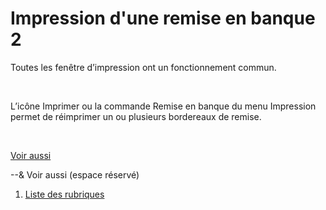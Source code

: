 # Impression d'une remise en banque 2

Toutes les fenêtre d’impression ont un fonctionnement commun.


 


L’icône Imprimer ou la commande Remise en banque du menu Impression 
 permet de réimprimer un ou plusieurs bordereaux de remise.


 


[Voir aussi](javascript:RelatedTopic0.Click())


--&
Voir aussi (espace réservé)
 

1. [Liste des rubriques](#)



